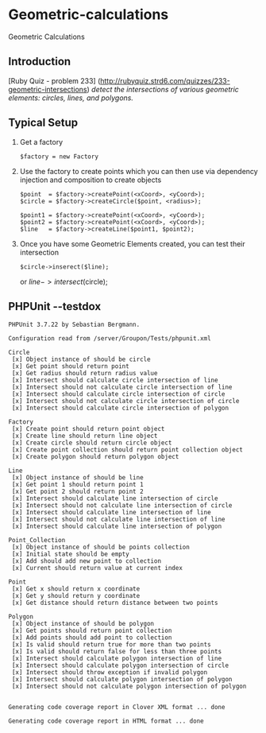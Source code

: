 Geometric-calculations
======================
Geometric Calculations

Introduction
------------
[Ruby Quiz - problem 233] (http://rubyquiz.strd6.com/quizzes/233-geometric-intersections)
*detect the intersections of various geometric elements: circles, lines, and polygons.*


Typical Setup
-------------
1.  Get a factory

        $factory = new Factory
2.  Use the factory to create points which you can then use via dependency injection and composition to create objects

        $point  = $factory->createPoint(<xCoord>, <yCoord>);
        $circle = $factory->createCircle($point, <radius>);

        $point1 = $factory->createPoint(<xCoord>, <yCoord>);
        $point2 = $factory->createPoint(<xCoord>, <yCoord>);
        $line   = $factory->createLine($point1, $point2);
3.  Once you have some Geometric Elements created, you can test their intersection

        $circle->inserect($line);
    or
        $line->intersect($circle);


PHPUnit --testdox
-----------------
    PHPUnit 3.7.22 by Sebastian Bergmann.

    Configuration read from /server/Groupon/Tests/phpunit.xml

    Circle
     [x] Object instance of should be circle
     [x] Get point should return point
     [x] Get radius should return radius value
     [x] Intersect should calculate circle intersection of line
     [x] Intersect should not calculate circle intersection of line
     [x] Intersect should calculate circle intersection of circle
     [x] Intersect should not calculate circle intersection of circle
     [x] Intersect should calculate circle intersection of polygon

    Factory
     [x] Create point should return point object
     [x] Create line should return line object
     [x] Create circle should return circle object
     [x] Create point collection should return point collection object
     [x] Create polygon should return polygon object

    Line
     [x] Object instance of should be line
     [x] Get point 1 should return point 1
     [x] Get point 2 should return point 2
     [x] Intersect should calculate line intersection of circle
     [x] Intersect should not calculate line intersection of circle
     [x] Intersect should calculate line intersection of line
     [x] Intersect should not calculate line intersection of line
     [x] Intersect should calculate line intersection of polygon

    Point_Collection
     [x] Object instance of should be points collection
     [x] Initial state should be empty
     [x] Add should add new point to collection
     [x] Current should return value at current index

    Point
     [x] Get x should return x coordinate
     [x] Get y should return y coordinate
     [x] Get distance should return distance between two points

    Polygon
     [x] Object instance of should be polygon
     [x] Get points should return point collection
     [x] Add points should add point to collection
     [x] Is valid should return true for more than two points
     [x] Is valid should return false for less than three points
     [x] Intersect should calculate polygon intersection of line
     [x] Intersect should calculate polygon intersection of circle
     [x] Intersect should throw exception if invalid polygon
     [x] Intersect should calculate polygon intersection of polygon
     [x] Intersect should not calculate polygon intersection of polygon


    Generating code coverage report in Clover XML format ... done

    Generating code coverage report in HTML format ... done
